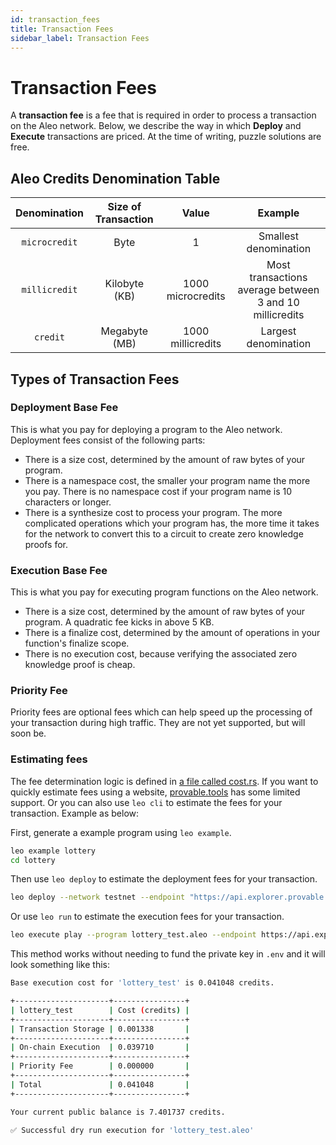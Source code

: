 ```yaml
---
id: transaction_fees
title: Transaction Fees
sidebar_label: Transaction Fees
---
```


# Transaction Fees

A **transaction fee** is a fee that is required in order to process a transaction on the Aleo network. Below, we describe the way in which **Deploy** and **Execute** transactions are priced. At the time of writing, puzzle solutions are free.

## Aleo Credits Denomination Table

|Denomination|Size of Transaction|Value|Example|
|:-:|:-:|:-:|:-:|
|`microcredit`|Byte|1|Smallest denomination|
|`millicredit`|Kilobyte (KB)|1000 microcredits|Most transactions average between 3 and 10 millicredits|
|`credit`|Megabyte (MB)|1000 millicredits|Largest denomination|

## Types of Transaction Fees
### Deployment Base Fee
This is what you pay for deploying a program to the Aleo network. Deployment fees consist of the following parts:

- There is a size cost, determined by the amount of raw bytes of your program.
- There is a namespace cost, the smaller your program name the more you pay. There is no namespace cost if your program name is 10 characters or longer.
- There is a synthesize cost to process your program. The more complicated operations which your program has, the more time it takes for the network to convert this to a circuit to create zero knowledge proofs for.

### Execution Base Fee
This is what you pay for executing program functions on the Aleo network.

- There is a size cost, determined by the amount of raw bytes of your program. A quadratic fee kicks in above 5 KB.
- There is a finalize cost, determined by the amount of operations in your function's finalize scope.
- There is no execution cost, because verifying the associated zero knowledge proof is cheap.

### Priority Fee
Priority fees are optional fees which can help speed up the processing of your transaction during high traffic. They are not yet supported, but will soon be.

### Estimating fees
The fee determination logic is defined in [a file called cost.rs](https://github.com/ProvableHQ/snarkVM/blob/mainnet/synthesizer/process/src/cost.rs#L26). If you want to quickly estimate fees using a website, [provable.tools](https://www.provable.tools/develop) has some limited support. Or you can also use `leo cli` to estimate the fees for your transaction. Example as below:

First, generate a example program using `leo example`.
```bash
leo example lottery
cd lottery
```

Then use `leo deploy` to estimate the deployment fees for your transaction.
```bash
leo deploy --network testnet --endpoint "https://api.explorer.provable.com/v1" --path .
```

Or use `leo run` to estimate the execution fees for your transaction.
```bash
leo execute play --program lottery_test.aleo --endpoint https://api.explorer.provable.com/v1 --dry-run --broadcast
```

This method works without needing to fund the private key in `.env` and it will look something like this:
```bash
Base execution cost for 'lottery_test' is 0.041048 credits.

+---------------------+----------------+
| lottery_test        | Cost (credits) |
+---------------------+----------------+
| Transaction Storage | 0.001338       |
+---------------------+----------------+
| On-chain Execution  | 0.039710       |
+---------------------+----------------+
| Priority Fee        | 0.000000       |
+---------------------+----------------+
| Total               | 0.041048       |
+---------------------+----------------+

Your current public balance is 7.401737 credits.

✅ Successful dry run execution for 'lottery_test.aleo'
```